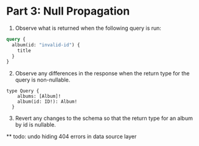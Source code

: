 # Part 3: Null Propagation
1. Observe what is returned when the following query is run:
``` graphql
query {
  album(id: "invalid-id") {
    title
  }
}
```

2. Observe any differences in the response when the return type for the query is non-nullable.
```
type Query {
    albums: [Album]!
    album(id: ID!): Album!
  }
```

3. Revert any changes to the schema so that the return type for an album by id is nullable. 

** todo: undo hiding 404 errors in data source layer